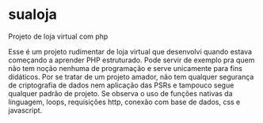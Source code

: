 # sualoja
Projeto de loja virtual com php

Esse é um projeto rudimentar de loja virtual que desenvolvi quando estava começando a aprender PHP estruturado. Pode servir de exemplo pra quem não tem noção nenhuma de programação e serve unicamente para fins didáticos. Por se tratar de um projeto amador, não tem qualquer segurança de criptografia de dados nem aplicação das PSRs e tampouco segue qualquer padrão de projeto. Se observa o uso de funções nativas da linguagem, loops, requisições http, conexão com base de dados, css e javascript.
